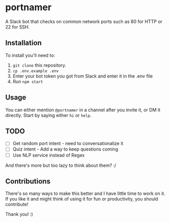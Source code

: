 # portnamer
A Slack bot that checks on common network ports such as 80 for HTTP or 22 for SSH.

## Installation
To install you'll need to:

1. `git clone` this repository.
2. `cp .env.example .env`
3. Enter your bot token you got from Slack and enter it in the .env file
4. Run `npm start`

## Usage
You can either mention `@portnamer` in a channel after you invite it, or DM it directly. Start by saying either `hi` or `help`.

## TODO
- [ ] Get random port intent - need to conversationalize it
- [ ] Quiz intent - Add a way to keep questions coming
- [ ] Use NLP service instead of Regex

And there's more but too lazy to think about them? :/

## Contributions
There's so many ways to make this better and I have little time to work on it. If you like it and might think of using it for fun or productivity, you should contribute!

Thank you! :)
